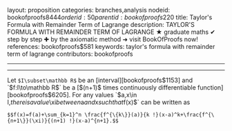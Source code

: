 layout: proposition
categories: branches,analysis
nodeid: bookofproofs$8444
orderid: 50
parentid: bookofproofs$220
title: Taylor's Formula with Remainder Term of Lagrange
description: TAYLOR'S FORMULA WITH REMAINDER TERM OF LAGRANGE ★ graduate maths ✔ step by step ✚ by the axiomatic method ➜ visit BookOfProofs now!
references: bookofproofs$581
keywords: taylor's formula with remainder term of lagrange
contributors: bookofproofs

---


---

Let `$I\subset\mathbb R$` be an [interval][bookofproofs$1153] and `$f:I\to\mathbb R$` be a [$(n+1)$ times continuously differentiable function][bookofproofs$6205]. For any values `$a,x\in I,$` there is a value `$\xi$` between `$a$` and `$x$` such that `$f(x)$` can be written as

`$$f(x)=f(a)+\sum_{k=1}^n \frac{f^{\{k\}}(a)}{k !}(x-a)^k+\frac{f^{\{n+1\}}(\xi)}{(n+1) !}(x-a)^{n+1}.$$`
